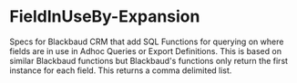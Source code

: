 # FieldInUseBy-Expansion
Specs for Blackbaud CRM that add SQL Functions for querying on where fields are in use in Adhoc Queries or Export Definitions. This is based on similar Blackbaud functions but Blackbaud's functions only return the first instance for each field. This returns a comma delimited list.
